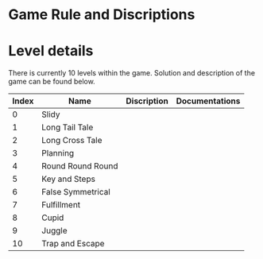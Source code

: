 # Game Rule and Discriptions


# Level details
There is currently 10 levels within the game. Solution and description of the game can be found below. 

Index | Name | Discription | Documentations
---- | - | - | ----
0 | Slidy | | 
1 | Long Tail Tale | | 
2 | Long Cross Tale | | 
3 | Planning | | 
4 | Round Round Round | | 
5 | Key and Steps | | 
6 | False Symmetrical | | 
7 | Fulfillment | | 
8 | Cupid | | 
9 | Juggle | | 
10 | Trap and Escape | | 
